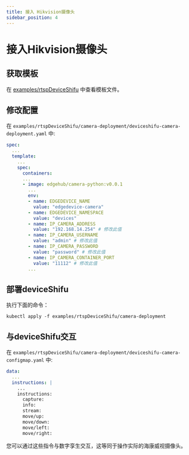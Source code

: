 ```yaml
---
title: 接入 Hikvision摄像头
sidebar_position: 4
---
```


# 接入Hikvision摄像头

## 获取模板

在 [examples/rtspDeviceShifu](https://github.com/Edgenesis/shifu/tree/main/examples/rtspDeviceShifu) 中查看模板文件。

## 修改配置

在 `examples/rtspDeviceShifu/camera-deployment/deviceshifu-camera-deployment.yaml` 中:

```yaml
spec:
  ...
  template:
    ...
    spec:
      containers:
      ...
      - image: edgehub/camera-python:v0.0.1
        ...
        env:
        - name: EDGEDEVICE_NAME
          value: "edgedevice-camera"
        - name: EDGEDEVICE_NAMESPACE
          value: "devices"
        - name: IP_CAMERA_ADDRESS
          value: "192.168.14.254" # 修改此值
        - name: IP_CAMERA_USERNAME
          value: "admin" # 修改此值
        - name: IP_CAMERA_PASSWORD
          value: "password" # 修改此值
        - name: IP_CAMERA_CONTAINER_PORT
          value: "11112" # 修改此值
        ...
```

## 部署deviceShifu

执行下面的命令：

```
kubectl apply -f examples/rtspDeviceShifu/camera-deployment
```

## 与deviceShifu交互

在 `examples/rtspDeviceShifu/camera-deployment/deviceshifu-camera-configmap.yaml` 中:

```yaml
data:
  ...
  instructions: |
    ...
    instructions:
      capture:
      info:
      stream:
      move/up:
      move/down:
      move/left:
      move/right:
```

您可以通过这些指令与数字孪生交互，这等同于操作实际的海康威视摄像头。
